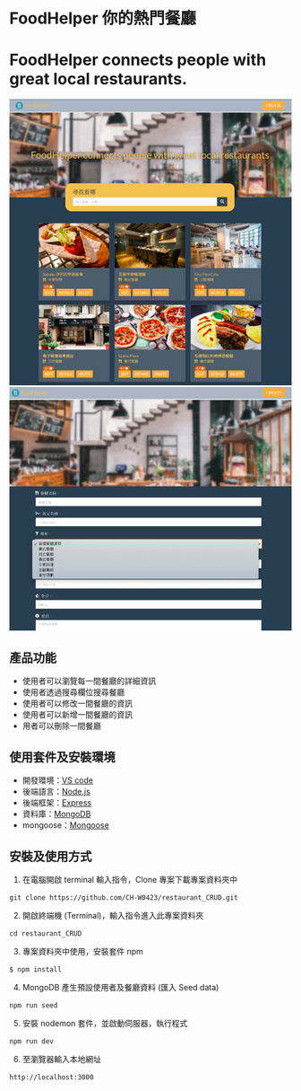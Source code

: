 # FoodHelper 你的熱門餐廳

# FoodHelper connects people with great local restaurants.
![](./restaurant_index_page.png)
![](./restaurant_create_page.png)

## 產品功能

- 使用者可以瀏覽每一間餐廳的詳細資訊
- 使用者透過搜尋欄位搜尋餐廳
- 使用者可以修改一間餐廳的資訊
- 使用者可以新增一間餐廳的資訊
- 用者可以刪除一間餐廳

## 使用套件及安裝環境

- 開發環境：[VS code](https://visualstudio.microsoft.com/zh-hant/)
- 後端語言：[Node.js](https://nodejs.org/en/)
- 後端框架：[Express](https://expressjs.com/)
- 資料庫：[MongoDB](https://www.mongodb.com/)
- mongoose：[Mongoose](https://www.npmjs.com/package/mongoose)

## 安裝及使用方式

1. 在電腦開啟 terminal 輸入指令，Clone 專案下載專案資料夾中

```
git clone https://github.com/CH-W0423/restaurant_CRUD.git
```

2. 開啟終端機 (Terminal)，輸入指令進入此專案資料夾

```
cd restaurant_CRUD
```

3. 專案資料夾中使用，安裝套件 npm

```
$ npm install
```

4. MongoDB 產生預設使用者及餐廳資料 (匯入 Seed data)

```
npm run seed
```

5. 安裝 nodemon 套件，並啟動伺服器，執行程式

```
npm run dev
```

6. 至瀏覽器輸入本地網址

```
http://localhost:3000
```
